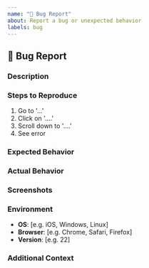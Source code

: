```yaml
---
name: "🐛 Bug Report"
about: Report a bug or unexpected behavior
labels: bug
---
```


## 🐛 Bug Report

### Description
<!-- A clear and concise description of what the bug is. -->

### Steps to Reproduce
1. Go to '...'
2. Click on '....'
3. Scroll down to '....'
4. See error

### Expected Behavior
<!-- A clear and concise description of what you expected to happen. -->

### Actual Behavior
<!-- A clear and concise description of what actually happened. -->

### Screenshots
<!-- If applicable, add screenshots to help explain your problem. -->

### Environment
- **OS**: [e.g. iOS, Windows, Linux]
- **Browser**: [e.g. Chrome, Safari, Firefox]
- **Version**: [e.g. 22]

### Additional Context
<!-- Add any other context about the problem here. -->
